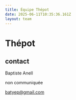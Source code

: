 ```yaml
---
title: Équipe Thépot
date: 2025-06-11T10:35:36.161Z
layout: team
---
```


# Thépot

## contact 

Baptiste Anell

non communiquée 

batyep@gmail.com


